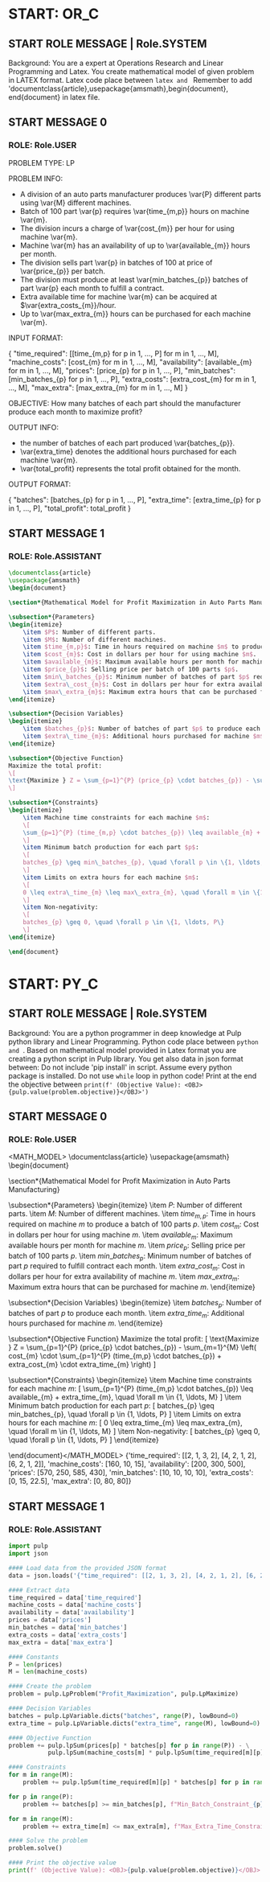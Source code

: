 # START: OR_C 
## START ROLE MESSAGE | Role.SYSTEM 
Background: You are a expert at Operations Research and Linear Programming and Latex. You create mathematical model of given problem in LATEX format. Latex code place between ```latex and ``` Remember to add 'documentclass{article},usepackage{amsmath},begin{document}, end{document} in latex file. 
## START MESSAGE 0 
### ROLE: Role.USER
<DESCRIPTION>
PROBLEM TYPE: LP

PROBLEM INFO:

- A division of an auto parts manufacturer produces \var{P} different parts using \var{M} different machines.
- Batch of 100 part \var{p} requires \var{time_{m,p}} hours on machine \var{m}.
- The division incurs a charge of \var{cost_{m}} per hour for using machine \var{m}.
- Machine \var{m} has an availability of up to \var{available_{m}} hours per month.
- The division sells part \var{p} in batches of 100 at price of \var{price_{p}} per batch.
- The division must produce at least \var{min_batches_{p}} batches of part \var{p} each month to fulfill a contract.
- Extra available time for machine \var{m} can be acquired at $\var{extra_costs_{m}}/hour. 
- Up to \var{max_extra_{m}} hours can be purchased for each machine \var{m}.

INPUT FORMAT: 

{
    "time_required": [[time_{m,p} for p in 1, ..., P] for m in 1, ..., M],
    "machine_costs": [cost_{m} for m in 1, ..., M],
    "availability": [available_{m} for m in 1, ..., M],
    "prices": [price_{p} for p in 1, ..., P],
    "min_batches": [min_batches_{p} for p in 1, ..., P],
    "extra_costs": [extra_cost_{m} for m in 1, ..., M],
    "max_extra": [max_extra_{m} for m in 1, ..., M]
}

OBJECTIVE: How many batches of each part should the manufacturer produce each month to maximize profit?

OUTPUT INFO:

- the number of batches of each part produced \var{batches_{p}}.
- \var{extra_time} denotes the additional hours purchased for each machine \var{m}.
- \var{total_profit} represents the total profit obtained for the month.

OUTPUT FORMAT:

{
    "batches": [batches_{p} for p in 1, ..., P],
    "extra_time": [extra_time_{p} for p in 1, ..., P],
    "total_profit": total_profit
}
</DESCRIPTION>


## START MESSAGE 1 
### ROLE: Role.ASSISTANT
```latex
\documentclass{article}
\usepackage{amsmath}
\begin{document}

\section*{Mathematical Model for Profit Maximization in Auto Parts Manufacturing}

\subsection*{Parameters}
\begin{itemize}
    \item $P$: Number of different parts.
    \item $M$: Number of different machines.
    \item $time_{m,p}$: Time in hours required on machine $m$ to produce a batch of 100 parts $p$.
    \item $cost_{m}$: Cost in dollars per hour for using machine $m$.
    \item $available_{m}$: Maximum available hours per month for machine $m$.
    \item $price_{p}$: Selling price per batch of 100 parts $p$.
    \item $min\_batches_{p}$: Minimum number of batches of part $p$ required to fulfill contract each month.
    \item $extra\_cost_{m}$: Cost in dollars per hour for extra availability of machine $m$.
    \item $max\_extra_{m}$: Maximum extra hours that can be purchased for machine $m$.
\end{itemize}

\subsection*{Decision Variables}
\begin{itemize}
    \item $batches_{p}$: Number of batches of part $p$ to produce each month.
    \item $extra\_time_{m}$: Additional hours purchased for machine $m$.
\end{itemize}

\subsection*{Objective Function}
Maximize the total profit:
\[
\text{Maximize } Z = \sum_{p=1}^{P} (price_{p} \cdot batches_{p}) - \sum_{m=1}^{M} \left( cost_{m} \cdot \sum_{p=1}^{P} (time_{m,p} \cdot batches_{p}) + extra\_cost_{m} \cdot extra\_time_{m} \right)
\]

\subsection*{Constraints}
\begin{itemize}
    \item Machine time constraints for each machine $m$:
    \[
    \sum_{p=1}^{P} (time_{m,p} \cdot batches_{p}) \leq available_{m} + extra\_time_{m}, \quad \forall m \in \{1, \ldots, M\}
    \]
    \item Minimum batch production for each part $p$:
    \[
    batches_{p} \geq min\_batches_{p}, \quad \forall p \in \{1, \ldots, P\}
    \]
    \item Limits on extra hours for each machine $m$:
    \[
    0 \leq extra\_time_{m} \leq max\_extra_{m}, \quad \forall m \in \{1, \ldots, M\}
    \]
    \item Non-negativity:
    \[
    batches_{p} \geq 0, \quad \forall p \in \{1, \ldots, P\}
    \]
\end{itemize}

\end{document}
```

# START: PY_C 
## START ROLE MESSAGE | Role.SYSTEM 
Background: You are a python programmer in deep knowledge at Pulp python library and Linear Programming. Python code place between ```python and ```. Based on mathematical model provided in Latex format you are creating a python script in Pulp library. You get also data in json format between: <DATA></DATA> Do not include 'pip install' in script. Assume every python package is installed. Do not use `while` loop in python code! Print at the end the objective between <OBJ></OBJ> `print(f' (Objective Value): <OBJ>{pulp.value(problem.objective)}</OBJ>')` 
## START MESSAGE 0 
### ROLE: Role.USER
<MATH_MODEL>
\documentclass{article}
\usepackage{amsmath}
\begin{document}

\section*{Mathematical Model for Profit Maximization in Auto Parts Manufacturing}

\subsection*{Parameters}
\begin{itemize}
    \item $P$: Number of different parts.
    \item $M$: Number of different machines.
    \item $time_{m,p}$: Time in hours required on machine $m$ to produce a batch of 100 parts $p$.
    \item $cost_{m}$: Cost in dollars per hour for using machine $m$.
    \item $available_{m}$: Maximum available hours per month for machine $m$.
    \item $price_{p}$: Selling price per batch of 100 parts $p$.
    \item $min\_batches_{p}$: Minimum number of batches of part $p$ required to fulfill contract each month.
    \item $extra\_cost_{m}$: Cost in dollars per hour for extra availability of machine $m$.
    \item $max\_extra_{m}$: Maximum extra hours that can be purchased for machine $m$.
\end{itemize}

\subsection*{Decision Variables}
\begin{itemize}
    \item $batches_{p}$: Number of batches of part $p$ to produce each month.
    \item $extra\_time_{m}$: Additional hours purchased for machine $m$.
\end{itemize}

\subsection*{Objective Function}
Maximize the total profit:
\[
\text{Maximize } Z = \sum_{p=1}^{P} (price_{p} \cdot batches_{p}) - \sum_{m=1}^{M} \left( cost_{m} \cdot \sum_{p=1}^{P} (time_{m,p} \cdot batches_{p}) + extra\_cost_{m} \cdot extra\_time_{m} \right)
\]

\subsection*{Constraints}
\begin{itemize}
    \item Machine time constraints for each machine $m$:
    \[
    \sum_{p=1}^{P} (time_{m,p} \cdot batches_{p}) \leq available_{m} + extra\_time_{m}, \quad \forall m \in \{1, \ldots, M\}
    \]
    \item Minimum batch production for each part $p$:
    \[
    batches_{p} \geq min\_batches_{p}, \quad \forall p \in \{1, \ldots, P\}
    \]
    \item Limits on extra hours for each machine $m$:
    \[
    0 \leq extra\_time_{m} \leq max\_extra_{m}, \quad \forall m \in \{1, \ldots, M\}
    \]
    \item Non-negativity:
    \[
    batches_{p} \geq 0, \quad \forall p \in \{1, \ldots, P\}
    \]
\end{itemize}

\end{document}</MATH_MODEL>
<DATA>
{'time_required': [[2, 1, 3, 2], [4, 2, 1, 2], [6, 2, 1, 2]], 'machine_costs': [160, 10, 15], 'availability': [200, 300, 500], 'prices': [570, 250, 585, 430], 'min_batches': [10, 10, 10, 10], 'extra_costs': [0, 15, 22.5], 'max_extra': [0, 80, 80]}</DATA>


## START MESSAGE 1 
### ROLE: Role.ASSISTANT
```python
import pulp
import json

#### Load data from the provided JSON format
data = json.loads('{"time_required": [[2, 1, 3, 2], [4, 2, 1, 2], [6, 2, 1, 2]], "machine_costs": [160, 10, 15], "availability": [200, 300, 500], "prices": [570, 250, 585, 430], "min_batches": [10, 10, 10, 10], "extra_costs": [0, 15, 22.5], "max_extra": [0, 80, 80]}')

#### Extract data
time_required = data['time_required']
machine_costs = data['machine_costs']
availability = data['availability']
prices = data['prices']
min_batches = data['min_batches']
extra_costs = data['extra_costs']
max_extra = data['max_extra']

#### Constants
P = len(prices)
M = len(machine_costs)

#### Create the problem
problem = pulp.LpProblem("Profit_Maximization", pulp.LpMaximize)

#### Decision Variables
batches = pulp.LpVariable.dicts("batches", range(P), lowBound=0)
extra_time = pulp.LpVariable.dicts("extra_time", range(M), lowBound=0)

#### Objective Function
problem += pulp.lpSum(prices[p] * batches[p] for p in range(P)) - \
           pulp.lpSum(machine_costs[m] * pulp.lpSum(time_required[m][p] * batches[p] for p in range(P)) + extra_costs[m] * extra_time[m] for m in range(M))

#### Constraints
for m in range(M):
    problem += pulp.lpSum(time_required[m][p] * batches[p] for p in range(P)) <= availability[m] + extra_time[m], f"Machine_Time_Constraint_{m}"

for p in range(P):
    problem += batches[p] >= min_batches[p], f"Min_Batch_Constraint_{p}"

for m in range(M):
    problem += extra_time[m] <= max_extra[m], f"Max_Extra_Time_Constraint_{m}"

#### Solve the problem
problem.solve()

#### Print the objective value
print(f' (Objective Value): <OBJ>{pulp.value(problem.objective)}</OBJ>')
```


